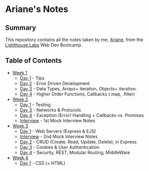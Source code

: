 # Ariane's Notes

## Summary

This repository contains all the notes taken by me, [Ariane](https://github.com/afairlie), from the [Lighthouse Labs](https://www.lighthouselabs.ca/) Web Dev Bootcamp. 

## Table of Contents

* [Week 1](/week-1)
  * [Day 1](/week-1/d1-lecture.md) - Tips
  * [Day 2](/week-1/d2-lecture.md) - Error Driven Development
  * [Day 3](/week-1/d3-lecture.md) - Data Types, Arrays+ iteration, Objects+ iteration.
  * [Day 4](/week-1/d4-lecture.md) - Higher Order Functions, Callbacks (.map, .filter)
* [Week 2](/week-2)
  * [Day 1](/week-2/d1-lecture.md) - Testing
  * [Day 3](/week-2/d3-lecture.md) - Networks & Protocols
  * [Day 4](/week-2/d4-lecture.md) - Exception (Error) Handling + Callbacks vs. Promises
  * [Interview](/week-2/interview/) - 1st Mock Interview Notes
* [Week 3](week-3)
  * [Day 1](week-3/d1-lecture.md) - Web Servers (Express & EJS)
  * [Interview](week-3/interviewNotes.md) - 2nd Mock Interview Notes
  * [Day 2](week-3/d2-lecture.md) - CRUD (Create, Read, Update, Delete), in Express
  * [Day 3](week-3/d3-lecture.md) - Cookies & User Authentication
  * [Day 4](week-3/d4-lecture.md) - Security, REST, Modular Routing, MiddleWare
* [Week 4](week-4)
  * [Day 1](week-4/d1-lecture.md) - CSS (+ HTML)